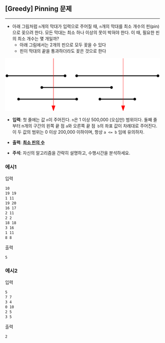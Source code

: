 ## [Greedy] Pinning 문제
---
- 아래 그림처럼 <code>n</code>개의 막대가 입력으로 주어질 때, <code>n</code>개의 막대를 최소 개수의 핀(pin)으로 꽂으려 한다. 모든 막대는 최소 하나 이상의 못이 박혀야 한다. 이 때, 필요한 핀의 최소 개수는 몇 개일까?
    - 아래 그림에서는 2개의 핀으로 모두 꽂을 수 있다
    - 핀이 막대의 끝을 통과하더라도 꽂은 것으로 한다


<img src="pinning_new.png">

- **입력**: 첫 줄에는 값 `n`이 주어진다. `n`은 1 이상 500,000 (오십만) 범위이다. 둘째 줄부터 n개의 구간의 왼쪽 끝 점 ```a```와 오른쪽 끝 점` b`의 좌표 값이 차례대로 주어진다. 이 두 값의 범위는 0 이상 200,000 이하이며, 항상 `a <= b` 임에 유의하자.

- **출력**: <u>**최소 핀의 수**</u>
- **주석**: 자신의 알고리즘을 간략히 설명하고, 수행시간을 분석하세요.


### 에시1
입력
```
10
19 19
1 11
19 20
16 17
2 11
2 2
18 18
3 16
1 11
8 8
```
출력
```
5
```

### 에시2
입력
```
5
7 7
3 4
0 10
2 5
3 5
```
출력
```
2
```
